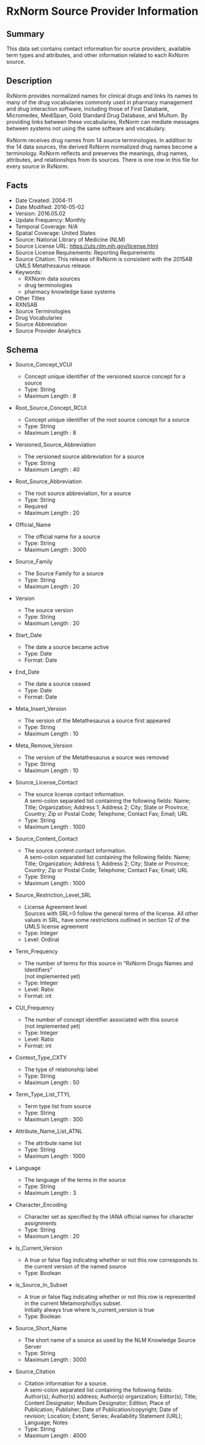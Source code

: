 # RxNorm Source Provider Information

## Summary
This data set contains contact information for source providers, available term types and attributes, and other information related to each RxNorm source.

## Description
RxNorm provides normalized names for clinical drugs and links its names to many of the drug vocabularies commonly used in pharmacy management and drug interaction software, including those of First Databank, Micromedex, MediSpan, Gold Standard Drug Database, and Multum. By providing links between these vocabularies, RxNorm can mediate messages between systems not using the same software and vocabulary.

RxNorm receives drug names from 14 source terminologies. In addition to the 14 data sources, the derived RxNorm normalized drug names become a terminology. 
RxNorm reflects and preserves the meanings, drug names, attributes, and relationships from its sources. There is one row in this file for every source in RxNorm.

## Facts
- Date Created: 2004-11
- Date Modified: 2016-05-02
- Version: 2016.05.02
- Update Frequency: Monthly
- Temporal Coverage: N/A
- Spatial Coverage: United States
- Source: National Library of Medicine (NLM)
- Source License URL: https://uts.nlm.nih.gov/license.html
- Source License Requirements: Reporting Requirements
- Source Citation: This release of RxNorm is consistent with the 2015AB UMLS Metathesaurus release.
- Keywords:
  - RXNorm data sources
  - drug terminologies
  - pharmacy knowledge base systems
- Other Titles
 - RXNSAB
 - Source Terminologies
 - Drug Vocabularies
 - Source Abbreviation
 - Source Provider Analytics

## Schema
- Source_Concept_VCUI
  - Concept unique identifier of the versioned source concept for a source
  - Type: String
  - Maximum Length : 8
  
- Root_Source_Concept_RCUI
  - Concept unique identifier of the root source concept for a source
  - Type: String
  - Maximum Length : 8

- Versioned_Source_Abbreviation
  - The versioned source abbreviation for a source
  - Type: String
  - Maximum Length : 40

- Root_Source_Abbreviation
  - The root source abbreviation, for a source
  - Type: String
  - Required
  - Maximum Length : 20
  
- Official_Name
  - The official name for a source
  - Type: String
  - Maximum Length : 3000
  
- Source_Family
  - The Source Family for a source
  - Type: String
  - Maximum Length : 20

- Version
  - The source version
  - Type: String
  - Maximum Length : 20
  
- Start_Date
  - The date a source became active
  - Type: Date
  - Format: Date
  
- End_Date
  - The date a source ceased
  - Type: Date
  - Format: Date
  
- Meta_Insert_Version
  - The version of the Metathesaurus a source first appeared
  - Type: String
  - Maximum Length : 10

- Meta_Remove_Version
  - The version of the Metathesaurus a source was removed
  - Type: String
  - Maximum Length : 10
  
- Source_License_Contact
  - The source license contact information.  
  A semi-colon separated list containing the following fields: Name; Title; Organization; Address 1; Address 2; City; State or Province; Country; Zip or Postal Code; Telephone; Contact Fax; Email; URL
  - Type: String
  - Maximum Length : 1000
  
- Source_Content_Contact
  - The source content contact information.  
  A semi-colon separated list containing the following fields: Name; Title; Organization; Address 1; Address 2; City; State or Province; Country; Zip or Postal Code; Telephone; Contact Fax; Email; URL
  - Type: String
  - Maximum Length : 1000

- Source_Restriction_Level_SRL
  - License Agreement level   
Sources with SRL=0 follow the general terms of the license. All other values in SRL, have some restrictions outlined in section 12 of the UMLS license agreement
  - Type: Integer
  - Level: Ordinal
  
- Term_Frequency
  - The number of terms for this source in “RxNorm Drugs Names and Identifiers”   
  (not implemented yet)
  - Type: Integer
  - Level: Ratio
  - Format: int

- CUI_Frequency
  - The number of concept identifier associated with this source   
  (not implemented yet)
  - Type: Integer
  - Level: Ratio
  - Format: int

- Context_Type_CXTY
  - The type of relationship label 
  - Type: String
  - Maximum Length : 50

- Term_Type_List_TTYL
  - Term type list from source
  - Type: String
  - Maximum Length : 300
  
- Attribute_Name_List_ATNL
  - The attribute name list
  - Type: String
  - Maximum Length : 1000

- Language
  - The language of the terms in the source
  - Type: String
  - Maximum Length : 3
  
- Character_Encoding
  - Character set as specified by the IANA official names for character assignments 
  - Type: String
  - Maximum Length : 20

- Is_Current_Version
  - A true or false flag indicating whether or not this row corresponds to the current version of the named source
  - Type: Boolean

- Is_Source_In_Subset
  - A true or false flag indicating whether or not this row is represented in the current MetamorphoSys subset.   
  Initially always true where Is_current_version is true
  - Type: Boolean

- Source_Short_Name
  - The short name of a source as used by the NLM Knowledge Source Server
  - Type: String
  - Maximum Length : 3000
  
- Source_Citation
  - Citation information for a source.   
  A semi-colon separated list containing the following fields: Author(s); Author(s) address; Author(s) organization; Editor(s); Title; Content Designator; Medium Designator; Edition; Place of Publication; Publisher; Date of Publication/copyright; Date of revision; Location; Extent; Series; Availability Statement (URL); Language; Notes
  - Type: String
  - Maximum Length : 4000
